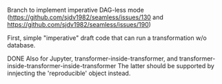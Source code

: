 Branch to implement imperative DAG-less mode 
(https://github.com/sjdv1982/seamless/issues/130 and https://github.com/sjdv1982/seamless/issues/190)

First, simple "imperative" draft code that can run a transformation w/o database.

DONE
Also for Jupyter, transformer-inside-transformer, and transformer-inside-transformer-inside-transformer
The latter should be supported by innjecting the 'reproducible' object instead.